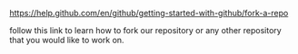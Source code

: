 https://help.github.com/en/github/getting-started-with-github/fork-a-repo

follow this link to learn how to fork our repository or any other repository that you would like to work on.
